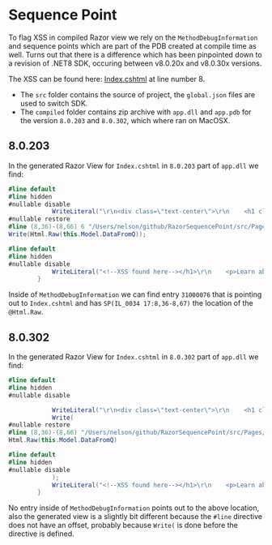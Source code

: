 # Sequence Point 

To flag XSS in compiled Razor view we rely on the `MethodDebugInformation` and sequence points which are part of the PDB created at compile time as well.
Turns out that there is a difference which has been pinpointed down to a revision of .NET8 SDK, occuring between v8.0.20x and v8.0.30x versions.

The XSS can be found here: [Index.cshtml](src/Pages/Index.cshtml#L8) at line number 8.

- The `src` folder contains the source of project, the `global.json` files are used to switch SDK.
- The `compiled` folder contains zip archive with `app.dll` and `app.pdb` for the version `8.0.203` and `8.0.302`, which where ran on MacOSX. 

## 8.0.203

In the generated Razor View for `Index.cshtml` in `8.0.203` part of `app.dll` we find:

```csharp
#line default
#line hidden
#nullable disable
            WriteLiteral("\r\n<div class=\"text-center\">\r\n    <h1 class=\"display-4\">Welcome ");
#nullable restore
#line (8,36)-(8,66) 6 "/Users/nelson/github/RazorSequencePoint/src/Pages/Index.cshtml"
Write(Html.Raw(this.Model.DataFromQ));

#line default
#line hidden
#nullable disable
            WriteLiteral("<!--XSS found here--></h1>\r\n    <p>Learn about <a href=\"https://learn.microsoft.com/aspnet/core\">building Web apps with ASP.NET Core</a>.</p>\r\n</div>\r\n");
        }
```

Inside of `MethodDebugInformation` we can find entry `31000076` that is pointing out to `Index.cshtml` and has `SP(IL_0034 17:8,36-8,67)` the location of the `@Html.Raw`. 

## 8.0.302

In the generated Razor View for `Index.cshtml` in `8.0.302` part of `app.dll` we find:

```csharp
#line default
#line hidden
#nullable disable

            WriteLiteral("\r\n<div class=\"text-center\">\r\n    <h1 class=\"display-4\">Welcome ");
            Write(
#nullable restore
#line (8,36)-(8,66) "/Users/nelson/github/RazorSequencePoint/src/Pages/Index.cshtml"
Html.Raw(this.Model.DataFromQ)

#line default
#line hidden
#nullable disable
            );
            WriteLiteral("<!--XSS found here--></h1>\r\n    <p>Learn about <a href=\"https://learn.microsoft.com/aspnet/core\">building Web apps with ASP.NET Core</a>.</p>\r\n</div>\r\n");
        }
```

No entry inside of `MethodDebugInformation` points out to the above location, also the generated view is a slightly bit different because the `#line` directive does not have an offset, probably because `Write(` is done before the directive is defined.  